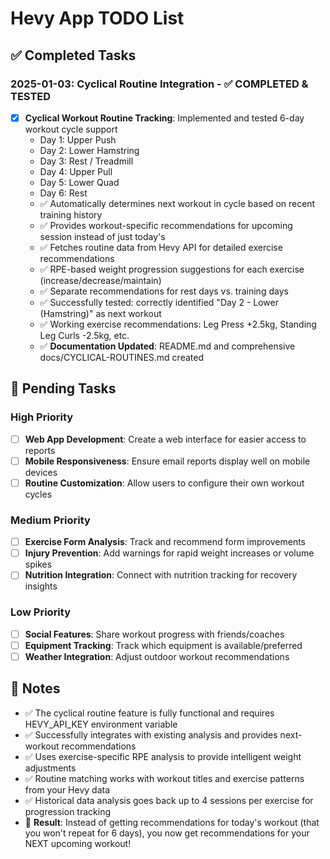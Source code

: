 # Hevy App TODO List

## ✅ Completed Tasks

### 2025-01-03: Cyclical Routine Integration - ✅ COMPLETED & TESTED
- [x] **Cyclical Workout Routine Tracking**: Implemented and tested 6-day workout cycle support
  - Day 1: Upper Push
  - Day 2: Lower Hamstring
  - Day 3: Rest / Treadmill
  - Day 4: Upper Pull
  - Day 5: Lower Quad
  - Day 6: Rest
  - ✅ Automatically determines next workout in cycle based on recent training history
  - ✅ Provides workout-specific recommendations for upcoming session instead of just today's
  - ✅ Fetches routine data from Hevy API for detailed exercise recommendations
  - ✅ RPE-based weight progression suggestions for each exercise (increase/decrease/maintain)
  - ✅ Separate recommendations for rest days vs. training days
  - ✅ Successfully tested: correctly identified "Day 2 - Lower (Hamstring)" as next workout
  - ✅ Working exercise recommendations: Leg Press +2.5kg, Standing Leg Curls -2.5kg, etc.
  - ✅ **Documentation Updated**: README.md and comprehensive docs/CYCLICAL-ROUTINES.md created

## 🔲 Pending Tasks

### High Priority
- [ ] **Web App Development**: Create a web interface for easier access to reports
- [ ] **Mobile Responsiveness**: Ensure email reports display well on mobile devices
- [ ] **Routine Customization**: Allow users to configure their own workout cycles

### Medium Priority
- [ ] **Exercise Form Analysis**: Track and recommend form improvements
- [ ] **Injury Prevention**: Add warnings for rapid weight increases or volume spikes
- [ ] **Nutrition Integration**: Connect with nutrition tracking for recovery insights

### Low Priority
- [ ] **Social Features**: Share workout progress with friends/coaches
- [ ] **Equipment Tracking**: Track which equipment is available/preferred
- [ ] **Weather Integration**: Adjust outdoor workout recommendations

## 📝 Notes

- ✅ The cyclical routine feature is fully functional and requires HEVY_API_KEY environment variable
- ✅ Successfully integrates with existing analysis and provides next-workout recommendations
- ✅ Uses exercise-specific RPE analysis to provide intelligent weight adjustments
- ✅ Routine matching works with workout titles and exercise patterns from your Hevy data
- ✅ Historical data analysis goes back up to 4 sessions per exercise for progression tracking
- 🎯 **Result**: Instead of getting recommendations for today's workout (that you won't repeat for 6 days), you now get recommendations for your NEXT upcoming workout! 